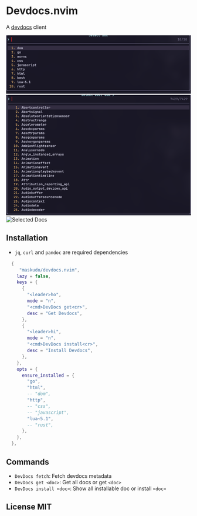 # Devdocs.nvim

A [devdocs](https://devdocs.io) client

![Select from Docs](./assets/select-doc.png)
![Select Doc](./assets/select-doc-dom.png)
![Selected Docs](./assets/selected-doc.png.png)

## Installation

- `jq`, `curl` and `pandoc` are required dependencies

```lua
  {
     "maskudo/devdocs.nvim",
    lazy = false,
    keys = {
      {
        "<leader>ho",
        mode = "n",
        "<cmd>DevDocs get<cr>",
        desc = "Get Devdocs",
      },
      {
        "<leader>hi",
        mode = "n",
        "<cmd>DevDocs install<cr>",
        desc = "Install Devdocs",
      },
    },
    opts = {
      ensure_installed = {
        "go",
        "html",
        -- "dom",
        "http",
        -- "css",
        -- "javascript",
        "lua~5.1",
        -- "rust",
      },
    },
  },
```

## Commands

- `DevDocs fetch`: Fetch devdocs metadata
- `DevDocs get <doc>`: Get all docs or get `<doc>`
- `DevDocs install <doc>`: Show all installable doc or install `<doc>`

## License MIT
